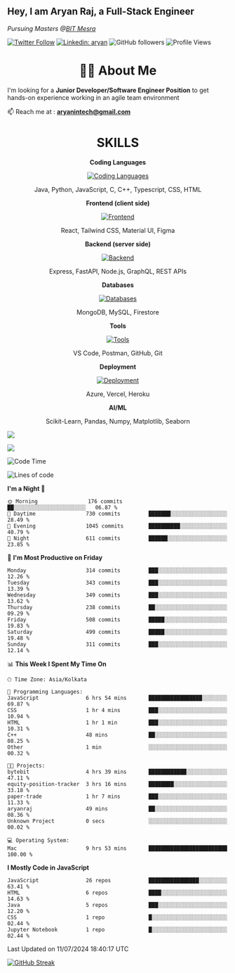 <h2>Hey, I am Aryan Raj, a Full-Stack Engineer</h2>
<p><em>Pursuing Masters @<a href="https://bitmesra.ac.in/">BIT Mesra
</em></p>

[![Twitter Follow](https://img.shields.io/twitter/follow/desikiteretsu_?label=aryanintech)](https://twitter.com/aryanintech_)
[![Linkedin: aryan](https://img.shields.io/badge/-aryan-blue?style=flat-square&logo=Linkedin&logoColor=white&link=https://www.linkedin.com/in/aryanraj24/)](https://www.linkedin.com/in/aryanraj24/)
![GitHub followers](https://img.shields.io/github/followers/aryan-139?label=Follow&style=social)
![Profile Views](https://komarev.com/ghpvc/?username=aryan-139&color=brightgreen&base=1600)

<h1 align="center"> 🧑‍💻 About Me</h1>
 
 I'm looking for a **Junior Developer/Software Engineer Position** to get hands-on experience working in an agile team environment

📫 Reach me at : **aryanintech@gmail.com**

<h1 align="center">SKILLS</h1>

<p align="center"><strong>Coding Languages</strong></p>
<p align="center">
  <a href="https://skillicons.dev/icons?i=java,python,javascript,c,cpp,typescript,css,html&theme=dark">
    <img src="https://skillicons.dev/icons?i=java,python,javascript,c,cpp,typescript,css,html&theme=dark" alt="Coding Languages">
  </a>
</p>
<p align="center">Java, Python, JavaScript, C, C++, Typescript, CSS, HTML</p>

<p align="center"><strong>Frontend (client side)</strong></p>
<p align="center">
  <a href="https://skillicons.dev/icons?i=react,tailwind,materialui,figma&theme=dark">
    <img src="https://skillicons.dev/icons?i=react,tailwind,materialui,figma&theme=dark" alt="Frontend">
  </a>
</p>
<p align="center">React, Tailwind CSS, Material UI, Figma</p>

<p align="center"><strong>Backend (server side)</strong></p>
<p align="center">
  <a href="https://skillicons.dev/icons?i=express,nodejs,fastapi,graphql&theme=dark">
    <img src="https://skillicons.dev/icons?i=express,nodejs,fastapi,graphql&theme=dark" alt="Backend">
  </a>
</p>
<p align="center">Express, FastAPI, Node.js, GraphQL, REST APIs</p>

<p align="center"><strong>Databases</strong></p>
<p align="center">
  <a href="https://skillicons.dev/icons?i=mongodb,mysql,firebase&theme=dark">
    <img src="https://skillicons.dev/icons?i=mongodb,mysql,firebase&theme=dark" alt="Databases">
  </a>
</p>
<p align="center">MongoDB, MySQL, Firestore</p>

<p align="center"><strong>Tools</strong></p>
<p align="center">
  <a href="https://skillicons.dev/icons?i=vscode,postman,github,git&theme=dark">
    <img src="https://skillicons.dev/icons?i=vscode,postman,github,git&theme=dark" alt="Tools">
  </a>
</p>
<p align="center">VS Code, Postman, GitHub, Git</p>

<p align="center"><strong>Deployment</strong></p>
<p align="center">
  <a href="https://skillicons.dev/icons?i=azure,vercel,heroku&theme=dark">
    <img src="https://skillicons.dev/icons?i=azure,vercel,heroku&theme=dark" alt="Deployment">
  </a>
</p>
<p align="center">Azure, Vercel, Heroku</p>

<p align="center"><strong>AI/ML</strong></p>
<p align="center">Scikit-Learn, Pandas, Numpy, Matplotlib, Seaborn</p>



![](http://github-profile-summary-cards.vercel.app/api/cards/profile-details?username=aryan-139&theme=aura_dark)

<div display="flex">

![](http://github-profile-summary-cards.vercel.app/api/cards/stats?username=aryan-139&theme=aura_dark)


<div>


<!--START_SECTION:waka-->
![Code Time](http://img.shields.io/badge/Code%20Time-237%20hrs%2057%20mins-blue)

![Lines of code](https://img.shields.io/badge/From%20Hello%20World%20I%27ve%20Written-1.8%20million%20lines%20of%20code-blue)

**I'm a Night 🦉** 

```text
🌞 Morning                176 commits         ██░░░░░░░░░░░░░░░░░░░░░░░   06.87 % 
🌆 Daytime                730 commits         ███████░░░░░░░░░░░░░░░░░░   28.49 % 
🌃 Evening                1045 commits        ██████████░░░░░░░░░░░░░░░   40.79 % 
🌙 Night                  611 commits         ██████░░░░░░░░░░░░░░░░░░░   23.85 % 
```
📅 **I'm Most Productive on Friday** 

```text
Monday                   314 commits         ███░░░░░░░░░░░░░░░░░░░░░░   12.26 % 
Tuesday                  343 commits         ███░░░░░░░░░░░░░░░░░░░░░░   13.39 % 
Wednesday                349 commits         ███░░░░░░░░░░░░░░░░░░░░░░   13.62 % 
Thursday                 238 commits         ██░░░░░░░░░░░░░░░░░░░░░░░   09.29 % 
Friday                   508 commits         █████░░░░░░░░░░░░░░░░░░░░   19.83 % 
Saturday                 499 commits         █████░░░░░░░░░░░░░░░░░░░░   19.48 % 
Sunday                   311 commits         ███░░░░░░░░░░░░░░░░░░░░░░   12.14 % 
```


📊 **This Week I Spent My Time On** 

```text
🕑︎ Time Zone: Asia/Kolkata

💬 Programming Languages: 
JavaScript               6 hrs 54 mins       █████████████████░░░░░░░░   69.87 % 
CSS                      1 hr 4 mins         ███░░░░░░░░░░░░░░░░░░░░░░   10.94 % 
HTML                     1 hr 1 min          ███░░░░░░░░░░░░░░░░░░░░░░   10.31 % 
C++                      48 mins             ██░░░░░░░░░░░░░░░░░░░░░░░   08.25 % 
Other                    1 min               ░░░░░░░░░░░░░░░░░░░░░░░░░   00.32 % 

🐱‍💻 Projects: 
bytebit                  4 hrs 39 mins       ████████████░░░░░░░░░░░░░   47.11 % 
equity-position-tracker  3 hrs 16 mins       ████████░░░░░░░░░░░░░░░░░   33.18 % 
paper-trade              1 hr 7 mins         ███░░░░░░░░░░░░░░░░░░░░░░   11.33 % 
aryanraj                 49 mins             ██░░░░░░░░░░░░░░░░░░░░░░░   08.36 % 
Unknown Project          0 secs              ░░░░░░░░░░░░░░░░░░░░░░░░░   00.02 % 

💻 Operating System: 
Mac                      9 hrs 53 mins       █████████████████████████   100.00 % 
```

**I Mostly Code in JavaScript** 

```text
JavaScript               26 repos            ████████████████░░░░░░░░░   63.41 % 
HTML                     6 repos             ████░░░░░░░░░░░░░░░░░░░░░   14.63 % 
Java                     5 repos             ███░░░░░░░░░░░░░░░░░░░░░░   12.20 % 
CSS                      1 repo              █░░░░░░░░░░░░░░░░░░░░░░░░   02.44 % 
Jupyter Notebook         1 repo              █░░░░░░░░░░░░░░░░░░░░░░░░   02.44 % 
```




 Last Updated on 11/07/2024 18:40:17 UTC
<!--END_SECTION:waka-->

[![GitHub Streak](https://streak-stats.demolab.com?user=aryan-139&theme=dark)](https://git.io/streak-stats)
